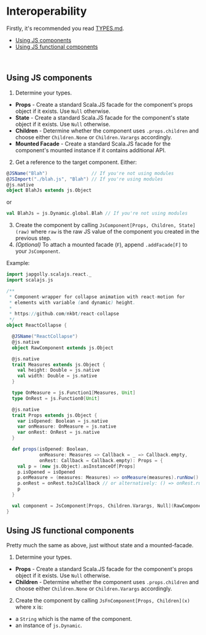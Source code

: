 # Interoperability

Firstly, it's recommended you read [TYPES.md](TYPES.md).

- [Using JS components](#using-js-components)
- [Using JS functional components](#using-js-functional-components)

<br>

## Using JS components

1. Determine your types.
  * **Props** - Create a standard Scala.JS facade for the component's props object if it exists. Use `Null` otherwise.
  * **State** - Create a standard Scala.JS facade for the component's state object if it exists. Use `Null` otherwise.
  * **Children** - Determine whether the component uses `.props.children` and choose either `Children.None` or `Children.Varargs` accordingly.
  * **Mounted Facade** - Create a standard Scala.JS facade for the component's mounted instance if it contains additional API.
2. Get a reference to the target component. Either:
  ```scala
  @JSName("Blah")                // If you're not using modules
  @JSImport("./blah.js", "Blah") // If you're using modules
  @js.native
  object BlahJs extends js.Object
  ```
  or
  ```scala
  val BlahJs = js.Dynamic.global.Blah // If you're not using modules
  ```
3. Create the component by calling `JsComponent[Props, Children, State](raw)` where `raw`
  is the raw JS value of the component you created in the previous step.
4. *(Optional)* To attach a mounted facade (`F`), append `.addFacade[F]` to your `JsComponent`.

Example:
```scala
import japgolly.scalajs.react._
import scalajs.js

/**
 * Component-wrapper for collapse animation with react-motion for
 * elements with variable (and dynamic) height.
 *
 * https://github.com/nkbt/react-collapse
 */
object ReactCollapse {

  @JSName("ReactCollapse")
  @js.native
  object RawComponent extends js.Object

  @js.native
  trait Measures extends js.Object {
    val height: Double = js.native
    val width: Double = js.native
  }

  type OnMeasure = js.Function1[Measures, Unit]
  type OnRest = js.Function0[Unit]

  @js.native
  trait Props extends js.Object {
    var isOpened: Boolean = js.native
    var onMeasure: OnMeasure = js.native
    var onRest: OnRest = js.native
  }

  def props(isOpened: Boolean,
            onMeasure: Measures => Callback = _ => Callback.empty,
            onRest: Callback = Callback.empty): Props = {
    val p = (new js.Object).asInstanceOf[Props]
    p.isOpened = isOpened
    p.onMeasure = (measures: Measures) => onMeasure(measures).runNow()
    p.onRest = onRest.toJsCallback // or alternatively: () => onRest.runNow()
    p
  }

  val component = JsComponent[Props, Children.Varargs, Null](RawComponent)
}
```

## Using JS functional components

Pretty much the same as above, just without state and a mounted-facade.

1. Determine your types.
  * **Props** - Create a standard Scala.JS facade for the component's props object if it exists. Use `Null` otherwise.
  * **Children** - Determine whether the component uses `.props.children` and choose either `Children.None` or `Children.Varargs` accordingly.
2. Create the component by calling `JsFnComponent[Props, Children](x)` where x is:
  * a `String` which is the name of the component.
  * an instance of `js.Dynamic`.
